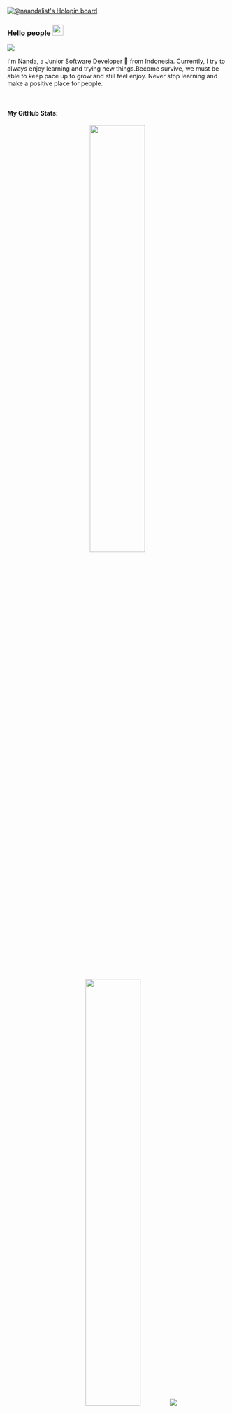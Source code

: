 [![@naandalist's Holopin board](https://holopin.io/api/user/board?user=naandalist)](https://holopin.io/@naandalist)

### Hello people <img src="https://media.giphy.com/media/hvRJCLFzcasrR4ia7z/giphy.gif" width="25px">

![](https://visitor-badge.glitch.me/badge?page_id=naandalist.naandalist)

I'm Nanda, a Junior Software Developer 🚀 from Indonesia. Currently, I try to always enjoy learning and trying new things.Become survive, we must be able to keep pace up to grow and still feel enjoy. Never stop learning and make a positive place for people.

<br />


<h4>My GitHub Stats:</h4>

<p align="center">
  <img height="50%" width="auto" src ="https://github-readme-stats.vercel.app/api?username=naandalist&show_icons=true&count_private=true&theme=darcula&hide_border=true&hide=issues,contribs&bg_color=00000000">
  <img height="50%" width="auto" src ="https://github-readme-stats.vercel.app/api/top-langs/?username=aveek-saha&layout=compact&hide_border=true&theme=darcula&bg_color=00000000&langs_count=6&hide=jupyter%20notebook,tex,css,php">
  <img src ="https://github-readme-streak-stats.herokuapp.com?user=naandalist&theme=darcula&hide_border=true&background=FFFFFF00">
  <br>
  <br>
 
</p>


<h4>Be Social With Me:</h4>

<br>

[<img src="https://raw.githubusercontent.com/Raymo111/Raymo111/master/socials/linkedin.png" height="40em" align="center" alt="Follow naandalist on LinkedIn" title="Follow Raymo111 on LinkedIn"/>](https://www.linkedin.com/in/listiananda-apriliawan/)

[<img src="https://raw.githubusercontent.com/Raymo111/Raymo111/master/socials/instagram.svg" height="40em" align="center" alt="Follow naandalist on Instagram" title="Follow Raymo111 on Instagram"/>](https://instagram.com/naandalist)



